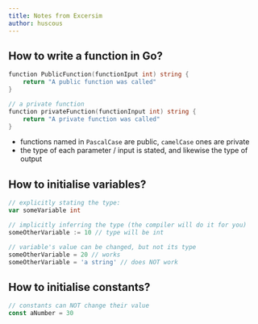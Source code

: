 ```yaml
---
title: Notes from Excersim
author: huscous
---
```


## How to write a function in Go?

```go
function PublicFunction(functionIput int) string {
    return "A public function was called"
}

// a private function
function privateFunction(functionInput int) string {
    return "A private function was called"
}
```

- functions named in `PascalCase` are public, `camelCase` ones are
  private
- the type of each parameter / input is stated, and likewise the type of
  output

## How to initialise variables?

```go
// explicitly stating the type:
var someVariable int

// implicitly inferring the type (the compiler will do it for you)
someOtherVariable := 10 // type will be int

// variable's value can be changed, but not its type
someOtherVariable = 20 // works
someOtherVariable = 'a string' // does NOT work

```

## How to initialise constants?

```go
// constants can NOT change their value
const aNumber = 30 

```


